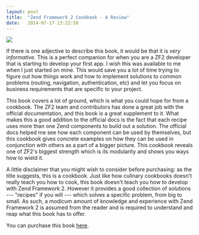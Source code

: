 ```yaml
---
layout: post
title:  "Zend Framework 2 Cookbook - A Review"
date:   2014-07-17 13:22:58
---
```


[<img src="http://www.packtpub.com/sites/default/files/4841OS_Cov.jpg" />](http://bit.ly/1a5zoUf)

If there is one adjective to describe this book, it would be that it is _very informative_. This is a perfect companion for when you are a ZF2 developer that is starting to develop your first app. I wish this was available to me when I just started on mine. This would save
you a lot of time trying to figure out how things work and how to implement solutions to common problems (routing, navigation, authentication, etc) and let you focus on
business requirements that are specific to your project.

This book covers a lot of ground, which is what you could hope for from a cookbook. The ZF2 team and contributors has done
a great job with the official documentation, and this book is a great supplement to it. What makes this a good addition to the official docs
is the fact that each recipe uses more than one Zend components to build out a solution. The official docs helped me see how each component can be used by themselves,
but this cookbook gives concrete examples on how they can be used in conjunction with others as a part of a bigger picture. This cookbook reveals one of ZF2's biggest strength which
is its modularity and shows you ways how to wield it.

A little disclaimer that you might wish to consider before purchasing: as the title suggests, this is a cookbook. Just like how culinary cookbooks doesn't really teach
you how to cook, this book doesn't teach you how to develop with Zend Framework 2. However it provides a good collection of solutions --- "recipes" if you will ---
which solves a specific problem, from big to small. As such, a modicum amount of knowledge and experience with Zend Framework 2 is assumed from the reader and is required to understand and reap what this book has to offer.

You can purchase this book [here](http://bit.ly/1a5zoUf).
